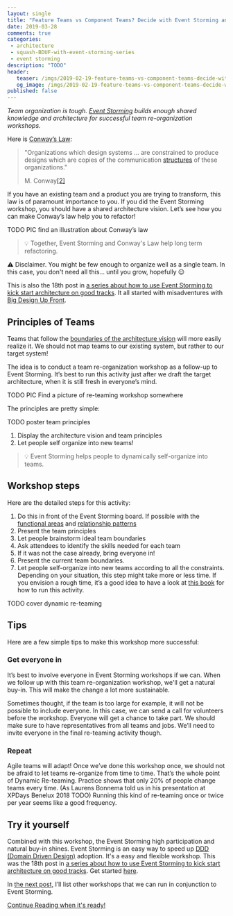 ```yaml
---
layout: single
title: "Feature Teams vs Component Teams? Decide with Event Storming and DDD"
date: 2019-03-28
comments: true
categories:
 - architecture
 - squash-BDUF-with-event-storming-series
 - event storming
description: "TODO"
header:
   teaser: /imgs/2019-02-19-feature-teams-vs-component-teams-decide-with-event-storming-and-ddd/TODO-teaser.jpeg
   og_image: /imgs/2019-02-19-feature-teams-vs-component-teams-decide-with-event-storming-and-ddd/TODO-og.jpeg
published: false
---
```

_Team organization is tough. [Event Storming](https://www.eventstorming.com/) builds enough shared knowledge and architecture for successful team re-organization workshops._

Here is [Conway’s Law](https://en.wikipedia.org/wiki/Conway%27s_law):

> "Organizations which design systems ... are constrained to produce designs which are copies of the communication [structures](https://en.wikipedia.org/wiki/Organizational_structure) of these organizations."
>
> M. Conway[[2]](https://en.wikipedia.org/wiki/Conway%27s_law#cite_note-Conway-2)

If you have an existing team and a product you are trying to transform, this law is of paramount importance to you. If you did the Event Storming workshop, you should have a shared architecture vision. Let’s see how you can make Conway’s law help you to refactor!

TODO PIC find an illustration about Conway’s law

> 💡 Together, Event Storming and Conway's Law help long term refactoring.

⚠️ Disclaimer. You might be few enough to organize well as a single team. In this case, you don't need all this… until you grow, hopefully 😉

This is also the 18th post in [a series about how to use Event Storming to kick start architecture on good tracks](/categories/#squash-bduf-with-event-storming-series). It all started with misadventures with [Big Design Up Front](https://en.wikipedia.org/wiki/Big_Design_Up_Front).

## Principles of Teams

Teams that follow the [boundaries of the architecture vision](/drafting-a-functional-architecture-vision-with-ddd-event-storming-part-1/) will more easily realize it. We should not map teams to our existing system, but rather to our target system!

The idea is to conduct a team re-organization workshop as a follow-up to Event Storming. It’s best to run this activity just after we draft the target architecture, when it is still fresh in everyone’s mind.

TODO PIC Find a picture of re-teaming workshop somewhere

The principles are pretty simple:

TODO poster team principles

1.  Display the architecture vision and team principles 
2.  Let people self organize into new teams!

> 💡 Event Storming helps people to dynamically self-organize into teams.

## Workshop steps

Here are the detailed steps for this activity:

1.  Do this in front of the Event Storming board. If possible with the [functional areas](/drafting-a-functional-architecture-vision-with-ddd-event-storming-part-1/) and [relationship patterns](/focus-on-core-domain-with-relationships-from-ddd-and-event-storming/)
2.  Present the team principles
3.  Let people brainstorm ideal team boundaries
4.  Ask attendees to identify the skills needed for each team
5.  If it was not the case already, bring everyone in!
6.  Present the current team boundaries.
7.  Let people self-organize into new teams according to all the constraints. Depending on your situation, this step might take more or less time. If you envision a rough time, it’s a good idea to have a look at [this book](https://leanpub.com/dynamicreteaming) for how to run this activity.

TODO cover dynamic re-teaming

## Tips

Here are a few simple tips to make this workshop more successful:

### Get everyone in

It’s best to involve everyone in Event Storming workshops if we can. When we follow up with this team re-organization workshop, we'll get a natural buy-in. This will make the change a lot more sustainable.

Sometimes thought, if the team is too large for example, it will not be possible to include everyone. In this case, we can send a call for volunteers before the workshop. Everyone will get a chance to take part. We should make sure to have representatives from all teams and jobs. We’ll need to invite everyone in the final re-teaming activity though.

### Repeat

Agile teams will adapt! Once we’ve done this workshop once, we should not be afraid to let teams re-organize from time to time. That’s the whole point of Dynamic Re-teaming. Practice shows that only 20% of people change teams every time. (As Laurens Bonnema told us in his presentation at XPDays Benelux 2018 TODO) Running this kind of re-teaming once or twice per year seems like a good frequency.

## Try it yourself

Combined with this workshop, the Event Storming high participation and natural buy-in shines. Event Storming is an easy way to speed up [DDD (Domain Driven Design)](https://en.wikipedia.org/wiki/Domain-driven_design) adoption. It's a easy and flexible workshop. This was the 18th post in [a series about how to use Event Storming to kick start architecture on good tracks](/categories/#squash-bduf-with-event-storming-series). Get started [here](/misadventures-with-big-design-up-front/).

In [the next post](http://eepurl.com/dxKE95), I’ll list other workshops that we can run in conjunction to Event Storming.

[Continue Reading when it's ready!](http://eepurl.com/dxKE95)
